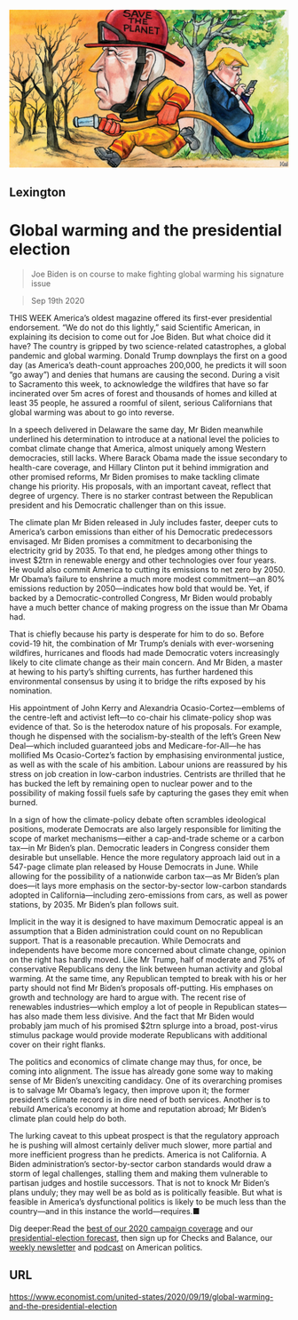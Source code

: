 ![](./images/20200919_USD000_0.jpg)

## Lexington

# Global warming and the presidential election

> Joe Biden is on course to make fighting global warming his signature issue

> Sep 19th 2020

THIS WEEK America’s oldest magazine offered its first-ever presidential endorsement. “We do not do this lightly,” said Scientific American, in explaining its decision to come out for Joe Biden. But what choice did it have? The country is gripped by two science-related catastrophes, a global pandemic and global warming. Donald Trump downplays the first on a good day (as America’s death-count approaches 200,000, he predicts it will soon “go away”) and denies that humans are causing the second. During a visit to Sacramento this week, to acknowledge the wildfires that have so far incinerated over 5m acres of forest and thousands of homes and killed at least 35 people, he assured a roomful of silent, serious Californians that global warming was about to go into reverse.

In a speech delivered in Delaware the same day, Mr Biden meanwhile underlined his determination to introduce at a national level the policies to combat climate change that America, almost uniquely among Western democracies, still lacks. Where Barack Obama made the issue secondary to health-care coverage, and Hillary Clinton put it behind immigration and other promised reforms, Mr Biden promises to make tackling climate change his priority. His proposals, with an important caveat, reflect that degree of urgency. There is no starker contrast between the Republican president and his Democratic challenger than on this issue.

The climate plan Mr Biden released in July includes faster, deeper cuts to America’s carbon emissions than either of his Democratic predecessors envisaged. Mr Biden promises a commitment to decarbonising the electricity grid by 2035. To that end, he pledges among other things to invest $2trn in renewable energy and other technologies over four years. He would also commit America to cutting its emissions to net zero by 2050. Mr Obama’s failure to enshrine a much more modest commitment—an 80% emissions reduction by 2050—indicates how bold that would be. Yet, if backed by a Democratic-controlled Congress, Mr Biden would probably have a much better chance of making progress on the issue than Mr Obama had.

That is chiefly because his party is desperate for him to do so. Before covid-19 hit, the combination of Mr Trump’s denials with ever-worsening wildfires, hurricanes and floods had made Democratic voters increasingly likely to cite climate change as their main concern. And Mr Biden, a master at hewing to his party’s shifting currents, has further hardened this environmental consensus by using it to bridge the rifts exposed by his nomination.

His appointment of John Kerry and Alexandria Ocasio-Cortez—emblems of the centre-left and activist left—to co-chair his climate-policy shop was evidence of that. So is the heterodox nature of his proposals. For example, though he dispensed with the socialism-by-stealth of the left’s Green New Deal—which included guaranteed jobs and Medicare-for-All—he has mollified Ms Ocasio-Cortez’s faction by emphasising environmental justice, as well as with the scale of his ambition. Labour unions are reassured by his stress on job creation in low-carbon industries. Centrists are thrilled that he has bucked the left by remaining open to nuclear power and to the possibility of making fossil fuels safe by capturing the gases they emit when burned.

In a sign of how the climate-policy debate often scrambles ideological positions, moderate Democrats are also largely responsible for limiting the scope of market mechanisms—either a cap-and-trade scheme or a carbon tax—in Mr Biden’s plan. Democratic leaders in Congress consider them desirable but unsellable. Hence the more regulatory approach laid out in a 547-page climate plan released by House Democrats in June. While allowing for the possibility of a nationwide carbon tax—as Mr Biden’s plan does—it lays more emphasis on the sector-by-sector low-carbon standards adopted in California—including zero-emissions from cars, as well as power stations, by 2035. Mr Biden’s plan follows suit.

Implicit in the way it is designed to have maximum Democratic appeal is an assumption that a Biden administration could count on no Republican support. That is a reasonable precaution. While Democrats and independents have become more concerned about climate change, opinion on the right has hardly moved. Like Mr Trump, half of moderate and 75% of conservative Republicans deny the link between human activity and global warming. At the same time, any Republican tempted to break with his or her party should not find Mr Biden’s proposals off-putting. His emphases on growth and technology are hard to argue with. The recent rise of renewables industries—which employ a lot of people in Republican states—has also made them less divisive. And the fact that Mr Biden would probably jam much of his promised $2trn splurge into a broad, post-virus stimulus package would provide moderate Republicans with additional cover on their right flanks.

The politics and economics of climate change may thus, for once, be coming into alignment. The issue has already gone some way to making sense of Mr Biden’s unexciting candidacy. One of its overarching promises is to salvage Mr Obama’s legacy, then improve upon it; the former president’s climate record is in dire need of both services. Another is to rebuild America’s economy at home and reputation abroad; Mr Biden’s climate plan could help do both.

The lurking caveat to this upbeat prospect is that the regulatory approach he is pushing will almost certainly deliver much slower, more partial and more inefficient progress than he predicts. America is not California. A Biden administration’s sector-by-sector carbon standards would draw a storm of legal challenges, stalling them and making them vulnerable to partisan judges and hostile successors. That is not to knock Mr Biden’s plans unduly; they may well be as bold as is politically feasible. But what is feasible in America’s dysfunctional politics is likely to be much less than the country—and in this instance the world—requires.■

Dig deeper:Read the [best of our 2020 campaign coverage](https://www.economist.com//us-election-2020) and our [presidential-election forecast](https://www.economist.com/https://projects.economist.com/us-2020-forecast/president), then sign up for Checks and Balance, our [weekly newsletter](https://www.economist.com//checksandbalance/) and [podcast](https://www.economist.com//podcasts/2020/09/04/checks-and-balance-our-weekly-podcast-on-american-politics) on American politics.

## URL

https://www.economist.com/united-states/2020/09/19/global-warming-and-the-presidential-election
